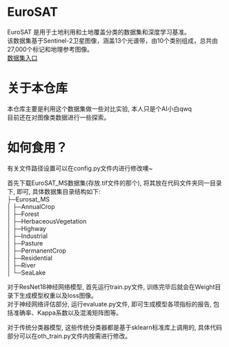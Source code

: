 # EuroSAT
EuroSAT 是用于土地利用和土地覆盖分类的数据集和深度学习基准。  
该数据集基于Sentinel-2卫星图像，涵盖13个光谱带，由10个类别组成，总共由27,000个标记和地理参考图像。  
[数据集入口](https://github.com/phelber/EuroSAT)

# 关于本仓库
本仓库主要是利用这个数据集做一些对比实验, 本人只是个AI小白qwq  
目前还在对图像类数据进行一些探索。

# 如何食用？
有关文件路径设置可以在config.py文件内进行修改噢~  

首先下载EuroSAT_MS数据集(存放.tif文件的那个), 将其放在代码文件夹同一目录下, 即可, 具体数据集目录结构如下:  
├─Eurosat_MS  
│  ├─AnnualCrop  
│  ├─Forest  
│  ├─HerbaceousVegetation  
│  ├─Highway  
│  ├─Industrial  
│  ├─Pasture  
│  ├─PermanentCrop  
│  ├─Residential  
│  ├─River  
│  └─SeaLake  

对于ResNet18神经网络模型, 首先运行train.py文件, 训练完毕后就会在Weight目录下生成模型权重以及loss图像。  
对于神经网络评估部分, 运行evaluate.py文件, 即可生成模型各项指标的报告, 包括准确率、Kappa系数以及混淆矩阵图等。  

对于传统分类器模型, 这些传统分类器都是基于sklearn标准库上调用的, 具体代码部分可以在oth_train.py文件内按需进行修改。  
